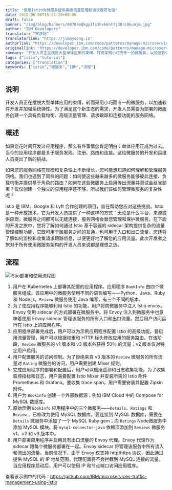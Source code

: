 ```yaml
---
title: "使用Istio为微服务提供高级流量管理和请求跟踪功能"
date: 2018-06-06T15:32:26+08:00
draft: false
banner: "/img/blog/banners/00704eQkgy1fs1hvk6nt7j30rs0kunjm.jpg"
author: "IBM Developers"
translator: "宋净超"
translatorlink: "https://jimmysong.io"
authorlink: "https://developer.ibm.com/code/patterns/manage-microservices-traffic-using-istio/"
originallink: "https://developer.ibm.com/code/patterns/manage-microservices-traffic-using-istio/"
summary: "开发人员正在摆脱大型单体应用的束缚，转而采用小巧而专一的微服务，以加速软件开发并加强系统弹性。为了满足这个新生态的需求，开发人员需要为部署的微服务创建一个具有负载均衡、高级流量管理、请求跟踪和连接功能的服务网络。"
tags: ["istio","tutorial"]
categories: ["translation"]
keywords: ["istio","微服务","IBM","流程"]
---
```


## 说明

开发人员正在摆脱大型单体应用的束缚，转而采用小巧而专一的微服务，以加速软件开发并加强系统弹性。为了满足这个新生态的需求，开发人员需要为部署的微服务创建一个具有负载均衡、高级流量管理、请求跟踪和连接功能的服务网络。

## 概述

如果您花时间开发过应用程序，那么有件事情您肯定明白：单体应用正成为过去。当今的应用程序都是关于服务发现、注册、路由和连接。这给微服务的开发和运维人员提出了新的挑战。

如果您的服务网格在规模和复杂性上不断增长，您可能想知道如何理解和管理服务网格。我们也遇到了同样的问题：如何使这些越来越多的微服务能够彼此连接、负载均衡并提供基于角色的路由？如何在这些微服务上启用传出流量并测试金丝雀部署？仅仅创建一个独立的应用程序还不够，所以我们该如何管理微服务的复杂性呢？

Istio 是 IBM、Google 和 Lyft 合作创建的项目，旨在帮助您应对这些挑战。Istio 是一种开放技术，它为开发人员提供了一种这样的方式：无论是什么平台、来源或供应商，微服务之间都可以无缝连接，服务网格会替您管理和保护微服务。在下面的开发之旅中，您将了解如何通过 Istio 基于容器的 sidecar 架构提供复杂的流量管理控制功能，它既可用于微服务之间的互通，也可用于入口和出口流量。您还将了解如何监控和收集请求跟踪信息，以便更好地了解您的应用流量。此次开发者之旅对于所有使用微服务架构的开发人员来说都是理想之选。

## 流程

![IStio部署和使用流程图](https://raw.githubusercontent.com/servicemesher/website/master/content/blog/manage-microservices-traffic-using-istio/00704eQkgy1fs1ew7msf1j32kn19zwmb.jpg)

1. 用户在 Kubernetes 上部署其配置的应用程序。应用程序 `BookInfo` 由四个微服务组成。该应用中的微服务使用不同的语言编写——Python、Java、Ruby 和 Node.js。`Reivew` 微服务使用 Java 编写，有三个不同的版本。
2. 为了使应用程序能够利用 Istio 的功能，用户将向微服务中注入 Istio envoy。Envoy 使用 sidecar 的方式部署在微服务中。将 Envoy 注入到微服务中也意味着使用 Envoy sidecar 管理该服务的所有入口和出口流量。然后用户访问运行在 Istio 上的应用程序。
3. 应用程序部署完成后，用户可以为示例应用程序配置 Istio 的高级功能。要启用流量管理，用户可以根据权重和 HTTP 标头修改应用的服务路由。在该阶段，`Review` 微服务的 v1 版本和 v3 版本各获得 50％ 的流量；v2 版本仅对特定用户启用。
4. 用户配置服务的访问控制。为了拒绝来自 v3 版本的 `Review` 微服务的所有流量对 `Rating` 微服务的访问，用户需要创建 Mixer 规则。
5. 完成应用程序的部署和配置后，用户可以启用遥测和日志收集功能。为了收集监控指标和日志，用户需要配置 Istio Mixer 并安装所需的 Istio 附件 Prometheus 和 Grafana。要收集 trace span，用户需要安装并配置 Zipkin 附件。
6. 用户为 `Bookinfo` 创建一个外部数据源；例如 IBM Cloud 中的 Compose for MySQL 数据库。
7. 原始示例 `BookInfo` 应用程序中的三个微服务——`Details`、`Ratings` 和 `Review` ，已修改为使用 MySQL 数据库。要连接到 MySQL 数据库，需要在 `Details` 微服务中添加了一个 MySQL Ruby gem；向 `Ratings` Node微服务中添加 MySQL 模块。将 `mysql-connector-java` 依赖项添加到 `Reviews` 微服务 v1、v2 和 v3 版本中。
8. 用户部署应用程序并启用具有出口流量的 Envoy 代理。Envoy 代理作为 sidecar 跟每个微服务部署在一起。Envoy sidecar 将管理该服务中所有流入和流出的流量。当前情况下，由于 Envoy 仅支持 http/https 协议，因此通过提供 MySQL 的 IP 地址范围，代理配置将不会拦截到 MySQL 连接的流量。当应用程序启动后，用户可以使用 IP 和节点端口访问应用程序。

查看该示例中的代码：https://github.com/IBM/microservices-traffic-management-using-istio
